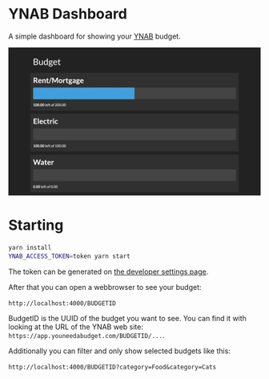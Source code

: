 # YNAB Dashboard

A simple dashboard for showing your [YNAB](https://youneedabudget.com) budget.

![A screenshot of the dashboard with two items shown: rent and electricity](images/screenshot.png)

# Starting

```bash
yarn install
YNAB_ACCESS_TOKEN=token yarn start
```

The token can be generated on [the developer settings page](https://app.youneedabudget.com/settings/developer).

After that you can open a webbrowser to see your budget:

`http://localhost:4000/BUDGETID`

BudgetID is the UUID of the budget you want to see. You can find it with looking at the URL of the
YNAB web site: `https://app.youneedabudget.com/BUDGETID/...`. 

Additionally you can filter and only show selected budgets like this:

`http://localhost:4000/BUDGETID?category=Food&category=Cats`